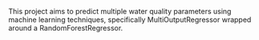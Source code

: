 This project aims to predict multiple water quality parameters using machine learning techniques, specifically MultiOutputRegressor wrapped around a RandomForestRegressor.
